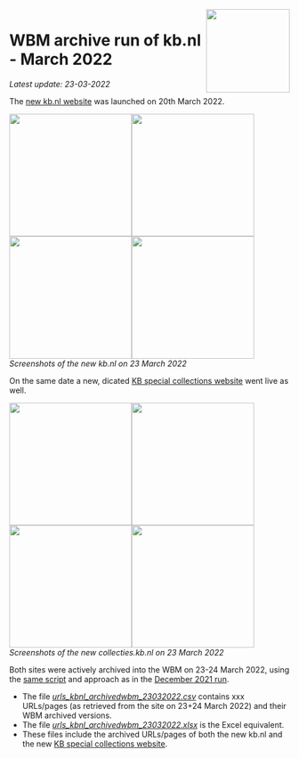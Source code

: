 <image src="https://upload.wikimedia.org/wikipedia/commons/thumb/1/17/Logo_Koninklijke_Bibliotheek_wordmark.svg/150px-Logo_Koninklijke_Bibliotheek_wordmark.svg.png" width="150" align="right"/>

# WBM archive run of kb.nl - March 2022
*Latest update: 23-03-2022*

The [new kb.nl website](https://www.kb.nl) was launched on 20th March 2022. 

<kbd><image src="images/kbnl_homepage_28122021.png" width="220"/></kbd><kbd><image src="images/kbnl_newspage_28122021.png" width="220"/></kbd><kbd><image src="images/kbnl_themepage_28122021.png" width="220"/></kbd><kbd><image src="images/kbnl_organisationpage_28122021.png" width="220"/></kbd>
<br clear="all"/>
*Screenshots of the new kb.nl on 23 March 2022*

On the same date a new, dicated [KB special collections website](https://collecties.kb.nl) went live as well. 

<kbd><image src="images/kbnl_homepage_28122021.png" width="220"/></kbd><kbd><image src="images/kbnl_newspage_28122021.png" width="220"/></kbd><kbd><image src="images/kbnl_themepage_28122021.png" width="220"/></kbd><kbd><image src="images/kbnl_organisationpage_28122021.png" width="220"/></kbd>
<br clear="all"/>
*Screenshots of the new collecties.kb.nl on 23 March 2022*

Both sites were actively archived into the WBM on 23-24 March 2022, using the [same script](../../wbm-archiver_v2_30112021) and approach as in the [December 2021 run](../24122021/). 

* The file *[urls_kbnl_archivedwbm_23032022.csv](urls_kbnl_archivedwbm_23032022.csv)* contains xxx URLs/pages (as retrieved from the site on 23+24 March 2022) and their WBM archived versions.
* The file *[urls_kbnl_archivedwbm_23032022.xlsx](urls_kbnl_archivedwbm_23032022.xlsx)* is the Excel equivalent.
* These files include the archived URLs/pages of both the new kb.nl and the new [KB special collections website](https://collecties.kb.nl).
